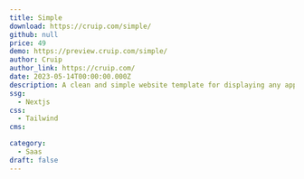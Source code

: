 ```yaml
---
title: Simple
download: https://cruip.com/simple/
github: null
price: 49
demo: https://preview.cruip.com/simple/
author: Cruip
author_link: https://cruip.com/
date: 2023-05-14T00:00:00.000Z
description: A clean and simple website template for displaying any app or idea.
ssg:
  - Nextjs
css:
  - Tailwind
cms:

category:
  - Saas
draft: false
---
```

